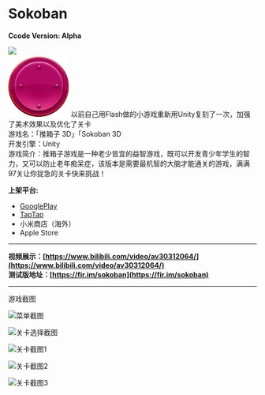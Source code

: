 # Sokoban
**Ccode Version: Alpha**  

![](https://upload-images.jianshu.io/upload_images/9825434-bcb41da1b72e4016.png?imageMogr2/auto-orient/strip%7CimageView2/2/w/1240)   
![image](https://github.com/jinglikeblue/sokoban/blob/master/Sokoban/Assets/Sokoban/Res/Imgs/UI/Joystick.png)
以前自己用Flash做的小游戏重新用Unity复刻了一次，加强了美术效果以及优化了关卡    
游戏名：「推箱子 3D」「Sokoban 3D  
开发引擎：Unity  
游戏简介：推箱子游戏是一种老少皆宜的益智游戏，既可以开发青少年学生的智力，又可以防止老年痴呆症，该版本是需要最机智的大脑才能通关的游戏，满满97关让你捉急的关卡快来挑战！  

**上架平台:**
- [GooglePlay](https://play.google.com/store/apps/details?id=com.jing.sokoban)  
- [TapTap](https://www.taptap.com/app/141921)  
- 小米商店（海外）  
- Apple Store  
---  
 **视频展示：[https://www.bilibili.com/video/av30312064/](https://www.bilibili.com/video/av30312064/)**  
 **测试版地址：[https://fir.im/sokoban](https://fir.im/sokoban)**  

---

游戏截图    
    
![菜单截图](https://upload-images.jianshu.io/upload_images/9825434-d537d87aae0e4da2.jpg?imageMogr2/auto-orient/strip%7CimageView2/2/w/1240)

![关卡选择截图](https://upload-images.jianshu.io/upload_images/9825434-5c200c84a9624d49.jpg?imageMogr2/auto-orient/strip%7CimageView2/2/w/1240)

![关卡截图1](https://upload-images.jianshu.io/upload_images/9825434-9150250d0180a0b0.jpg?imageMogr2/auto-orient/strip%7CimageView2/2/w/1240)

![关卡截图2](https://upload-images.jianshu.io/upload_images/9825434-83baaf667b860278.jpg?imageMogr2/auto-orient/strip%7CimageView2/2/w/1240)

![关卡截图3](https://upload-images.jianshu.io/upload_images/9825434-5a0305d58c24a697.jpg?imageMogr2/auto-orient/strip%7CimageView2/2/w/1240)


